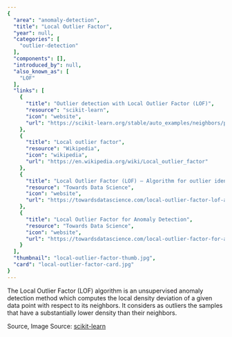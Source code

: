 ```yaml
---
{
  "area": "anomaly-detection",
  "title": "Local Outlier Factor",
  "year": null,
  "categories": [
    "outlier-detection"
  ],
  "components": [],
  "introduced_by": null,
  "also_known_as": [
    "LOF"
  ],
  "links": [
    {
      "title": "Outlier detection with Local Outlier Factor (LOF)",
      "resource": "scikit-learn",
      "icon": "website",
      "url": "https://scikit-learn.org/stable/auto_examples/neighbors/plot_lof_outlier_detection.html"
    },
    {
      "title": "Local outlier factor",
      "resource": "Wikipedia",
      "icon": "wikipedia",
      "url": "https://en.wikipedia.org/wiki/Local_outlier_factor"
    },
    {
      "title": "Local Outlier Factor (LOF) — Algorithm for outlier identification",
      "resource": "Towards Data Science",
      "icon": "website",
      "url": "https://towardsdatascience.com/local-outlier-factor-lof-algorithm-for-outlier-identification-8efb887d9843"
    },
    {
      "title": "Local Outlier Factor for Anomaly Detection",
      "resource": "Towards Data Science",
      "icon": "website",
      "url": "https://towardsdatascience.com/local-outlier-factor-for-anomaly-detection-cc0c770d2ebe"
    }
  ],
  "thumbnail": "local-outlier-factor-thumb.jpg",
  "card": "local-outlier-factor-card.jpg"
}
---
```

The Local Outlier Factor (LOF) algorithm is an unsupervised anomaly detection method which computes the local density deviation of a given data point with respect to its neighbors. It considers as outliers the samples that have a substantially lower density than their neighbors. 

Source, Image Source: [scikit-learn](https://scikit-learn.org/stable/auto_examples/neighbors/plot_lof_outlier_detection.html)
